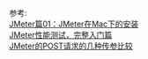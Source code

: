 






参考:   
[JMeter篇01：JMeter在Mac下的安装](https://www.jianshu.com/p/bce9077d883c)   
[JMeter性能测试，完整入门篇](https://blog.csdn.net/u012111923/article/details/80705141)     
[JMeter的POST请求的几种传参比较](https://blog.csdn.net/laofashi2015/article/details/79786345)